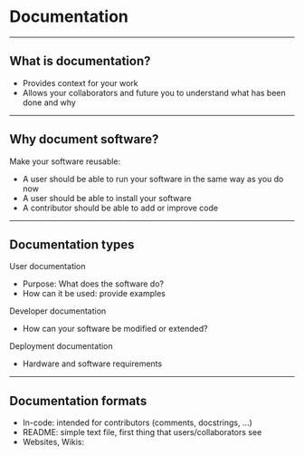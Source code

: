 <!-- .slide: data-state="title" -->

# Documentation

---

<!-- .slide: data-state="standard" -->

## What is documentation?

- Provides context for your work
- Allows your collaborators and future you to understand what has been done and why

---

<!-- .slide: data-state="standard" -->

## Why document software?

Make your software reusable:
 
- A user should be able to run your software in the same way as you do now 
- A user should be able to install your software
- A contributor should be able to add or improve code

---

<!-- .slide: data-state="standard" -->

## Documentation types

User documentation
- Purpose: What does the software do?
- How can it be used: provide examples

Developer documentation
- How can your software be modified or extended?

Deployment documentation
- Hardware and software requirements

---

<!-- .slide: data-state="standard" -->

## Documentation formats

<!-- add visual with documentation format with increasing complexity -->

- In-code: intended for contributors (comments, docstrings, ...)
- README: simple text file, first thing that users/collaborators see
- Websites, Wikis: 





